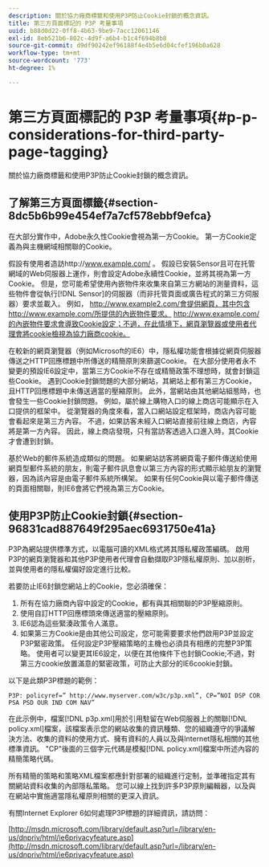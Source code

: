 ```yaml
---
description: 關於協力廠商標籤和使用P3P防止Cookie封鎖的概念資訊。
title: 第三方頁面標記的 P3P 考量事項
uuid: b88d0d22-0ff8-4b63-9be9-7acc12061146
exl-id: 8eb521b6-802c-4d9f-a6b4-b1c4f694b8b8
source-git-commit: d9df90242ef96188f4e4b5e6d04cfef196b0a628
workflow-type: tm+mt
source-wordcount: '773'
ht-degree: 1%

---
```


# 第三方頁面標記的 P3P 考量事項{#p-p-considerations-for-third-party-page-tagging}

關於協力廠商標籤和使用P3P防止Cookie封鎖的概念資訊。

## 了解第三方頁面標籤{#section-8dc5b6b99e454ef7a7cf578ebbf9efca}

在大部分實作中，Adobe永久性Cookie會視為第一方Cookie。 第一方Cookie定義為與主機網域相關聯的Cookie。

假設有使用者造訪http://www.example.com/ 。 假設已安裝Sensor且可在托管網域的Web伺服器上運作，則會設定Adobe永續性Cookie，並將其視為第一方Cookie。 但是，您可能希望使用內嵌物件來收集來自第三方網站的測量資料，這些物件會從執行[!DNL Sensor]的伺服器（而非托管頁面或廣告程式的第三方伺服器）要求並載入。 例如， http://www.example2.com/會提供網頁，其中包含http://www.example.com/所提供的內嵌物件要求。 http://www.example.com/的內嵌物件要求會導致Cookie設定；不過，在此情境下，網頁瀏覽器或使用者代理會將cookie檢視為協力廠商cookie。

在較新的網頁瀏覽器（例如Microsoft的IE6）中，隱私權功能會根據從網頁伺服器傳送之HTTP回應標題中所傳送的精簡原則來篩選Cookie。 在大部分使用者永不變更的預設IE6設定中，當第三方Cookie不存在或精簡政策不理想時，就會封鎖這些Cookie。 遇到Cookie封鎖問題的大部分網站，其網站上都有第三方Cookie，且HTTP回應標題中未傳送適當的壓縮原則。 此外，當網站由其他網站組態時，也會發生一些Cookie封鎖問題。 例如，屬於線上購物入口的線上商店可能顯示在入口提供的框架中。 從瀏覽器的角度來看，當入口網站設定框架時，商店內容可能會看起來是第三方內容。 不過，如果訪客未經入口網站直接前往線上商店，內容將是第一方內容。 因此，線上商店發現，只有當訪客透過入口進入時，其Cookie才會遭到封鎖。

基於Web的郵件系統造成類似的問題。 如果網站訪客將網頁電子郵件傳送給使用網頁型郵件系統的朋友，則電子郵件訊息會以第三方內容的形式顯示給朋友的瀏覽器，因為該內容是由電子郵件系統所構架。 如果有任何Cookie與以電子郵件傳送的頁面相關聯，則IE6會將它們視為第三方Cookie。

## 使用P3P防止Cookie封鎖{#section-96831cad887649f295aec6931750e41a}

P3P為網站提供標準方式，以電腦可讀的XML格式將其隱私權政策編碼。 啟用P3P的網頁瀏覽器和其他P3P使用者代理會自動擷取P3P隱私權原則、加以剖析，並與使用者的隱私權偏好設定進行比較。

若要防止IE6封鎖您網站上的Cookie，您必須確保：

1. 所有在協力廠商內容中設定的Cookie，都有與其相關聯的P3P壓縮原則。
1. 使用自訂HTTP回應標頭來傳送適當的壓縮原則。
1. IE6認為這些緊湊政策令人滿意。
1. 如果第三方Cookie是由其他公司設定，您可能需要要求他們啟用P3P並設定P3P緊密政策。 任何設定P3P壓縮策略的主機也必須具有相應的完整P3P策略。 使用者可以變更其IE6設定，以便在其他條件下也封鎖Cookie;不過，對第三方cookie放置滿意的緊密政策，可防止大部分的IE6cookie封鎖。

以下是此類P3P標題的範例：

```
P3P: policyref=” http://www.myserver.com/w3c/p3p.xml”, CP=”NOI DSP COR PSA PSD OUR IND COM NAV”
```

在此示例中，檔案[!DNL p3p.xml]用於引用駐留在Web伺服器上的關聯[!DNL policy.xml]檔案，該檔案表示您的網站收集的資訊種類、您的組織遵守的爭議解決方法、收集的資料的使用方式、擁有資料的人員以及與Internet隱私相關的其他標準資訊。 &quot;CP&quot;後面的三個字元代碼是模擬[!DNL policy.xml]檔案中所述內容的精簡策略代碼。

所有精簡的策略和策略XML檔案都應針對部署的組織進行定制，並準確指定其有關網站資料收集的內部隱私策略。 您可以線上找到許多P3P原則編輯器，以及與在網站中實施適當隱私權原則相關的更深入資訊。

有關Internet Explorer 6如何處理P3P標題的詳細資訊，請訪問：

[http://msdn.microsoft.com/library/default.asp?url=/library/en-us/dnpriv/html/ie6privacyfeature.asp](http://msdn.microsoft.com/library/default.asp?url=/library/en-us/dnpriv/html/ie6privacyfeature.asp)
